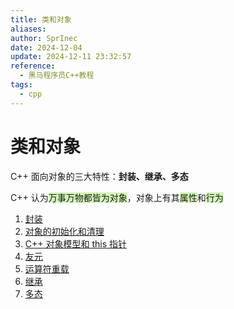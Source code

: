 ```yaml
---
title: 类和对象
aliases: 
author: SprInec
date: 2024-12-04
update: 2024-12-11 23:32:57
reference:
  - 黑马程序员C++教程
tags:
  - cpp
---
```

# 类和对象

C++ 面向对象的三大特性：**封装、继承、多态**

C++ 认为<span style="background:#d3f8b6">万事万物都皆为对象</span>，对象上有其<span style="background:#d3f8b6">属性</span>和<span style="background:#d3f8b6">行为</span>

1. [封装](封装.md)
2. [对象的初始化和清理](对象的初始化和清理.md)
3. [C++ 对象模型和 this 指针](C++%20对象模型和%20this%20指针.md)
4. [友元](友元.md)
5. [运算符重载](运算符重载.md)
6. [继承](继承.md)
7. [多态](多态.md)